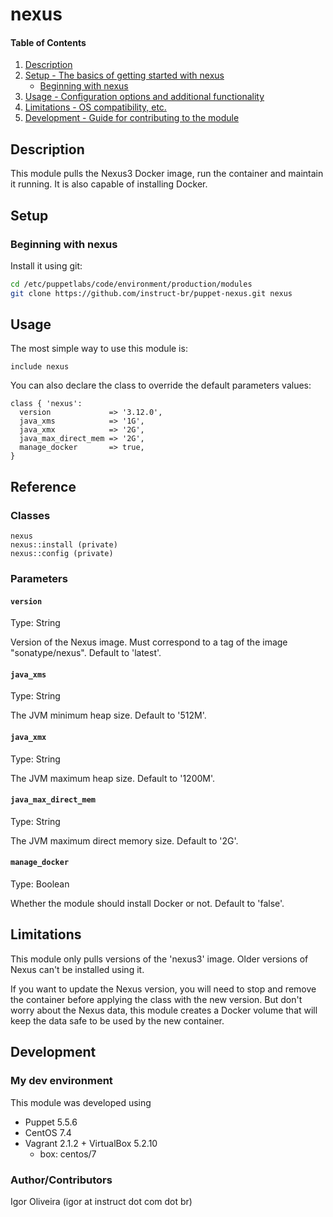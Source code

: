 
# nexus

#### Table of Contents

1. [Description](#description)
2. [Setup - The basics of getting started with nexus](#setup)
    * [Beginning with nexus](#beginning-with-nexus)
3. [Usage - Configuration options and additional functionality](#usage)
4. [Limitations - OS compatibility, etc.](#limitations)
5. [Development - Guide for contributing to the module](#development)

## Description

This module pulls the Nexus3 Docker image, run the container and maintain it running. It is also capable of installing Docker.

## Setup

### Beginning with nexus

Install it using git:

```bash
cd /etc/puppetlabs/code/environment/production/modules
git clone https://github.com/instruct-br/puppet-nexus.git nexus
```

## Usage

The most simple way to use this module is:

```puppet
include nexus
```

You can also declare the class to override the default parameters values:

```puppet
class { 'nexus':
  version             => '3.12.0',
  java_xms            => '1G',
  java_xmx            => '2G',
  java_max_direct_mem => '2G',
  manage_docker       => true,
}
```

## Reference

### Classes

```
nexus
nexus::install (private)
nexus::config (private)
```

### Parameters

#### `version`

Type: String

Version of the Nexus image. Must correspond to a tag of the image "sonatype/nexus". Default to 'latest'.

#### `java_xms`

Type: String

The JVM minimum heap size. Default to '512M'.

#### `java_xmx`

Type: String

The JVM maximum heap size. Default to '1200M'.

#### `java_max_direct_mem`

Type: String

The JVM maximum direct memory size. Default to '2G'.

#### `manage_docker`

Type: Boolean

Whether the module should install Docker or not. Default to 'false'.

## Limitations

This module only pulls versions of the 'nexus3' image. Older versions of Nexus can't be installed using it.

If you want to update the Nexus version, you will need to stop and remove the container before applying the class with the new version. But don't worry about the Nexus data, this module creates a Docker volume that will keep the data safe to be used by the new container.

## Development

### My dev environment

This module was developed using

- Puppet 5.5.6
- CentOS 7.4
- Vagrant 2.1.2 + VirtualBox 5.2.10
  - box: centos/7

### Author/Contributors

Igor Oliveira (igor at instruct dot com dot br)
